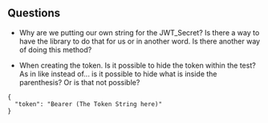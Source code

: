 ## Questions

- Why are we putting our own string for the JWT_Secret? Is there a way to have the library to do that for us or in another word. Is there another way of doing this method?

- When creating the token. Is it possible to hide the token within the test? As in like instead of... is it possible to hide what is inside the parenthesis? Or is that not possible?

```
{
  "token": "Bearer (The Token String here)"
}
```
